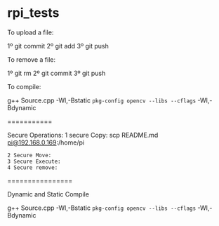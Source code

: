 rpi_tests
=========


To upload a file:

1º git commit
2º git add <file>
3º git push


To remove a file:

1º git rm <file>
2º git commit
3º git push

To compile:

g++ Source.cpp -Wl,-Bstatic `pkg-config opencv --libs --cflags` -Wl,-Bdynamic

===========

Secure Operations:
	1 secure Copy:
		scp README.md pi@192.168.0.169:/home/pi

	2 Secure Move:
	3 Secure Execute:
	4 Secure remove:

================

Dynamic and Static Compile

g++ Source.cpp -Wl,-Bstatic `pkg-config opencv --libs --cflags` -Wl,-Bdynamic
